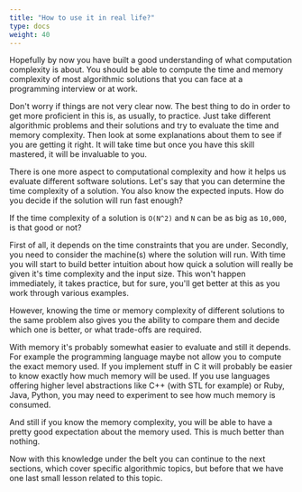 ```yaml
---
title: "How to use it in real life?"
type: docs
weight: 40
---
```

Hopefully by now you have built a good understanding of what computation complexity is about. You should be able to compute the time and memory complexity of most algorithmic solutions that you can face at a programming interview or at work.

Don't worry if things are not very clear now. The best thing to do in order to get more proficient in this is, as usually, to practice. Just take different algorithmic problems and their solutions and try to evaluate the time and memory complexity. Then look at some explanations about them to see if you are getting it right. It will take time but once you have this skill mastered, it will be invaluable to you.

There is one more aspect to computational complexity and how it helps us evaluate different software solutions. Let's say that you can determine the time complexity of a solution. You also know the expected inputs. How do you decide if the solution will run fast enough?

If the time complexity of a solution is `O(N^2)` and `N` can be as big as `10,000`, is that good or not?

First of all, it depends on the time constraints that you are under. Secondly, you need to consider the machine(s) where the solution will run. With time you will start to build better intuition about how quick a solution will really be given it's time complexity and the input size. This won't happen immediately, it takes practice, but for sure, you'll get better at this as you work through various examples.

However, knowing the time or memory complexity of different solutions to the same problem also gives you the ability to compare them and decide which one is better, or what trade-offs are required.

With memory it's probably somewhat easier to evaluate and still it depends. For example the programming language maybe not allow you to compute the exact memory used. If you implement stuff in C it will probably be easier to know exactly how much memory will be used. If you use languages offering higher level abstractions like C++ (with STL for example) or Ruby, Java, Python, you may need to experiment to see how much memory is consumed.

And still if you know the memory complexity, you will be able to have a pretty good expectation about the memory used. This is much better than nothing.

Now with this knowledge under the belt you can continue to the next sections, which cover specific algorithmic topics, but before that we have one last small lesson related to this topic.
